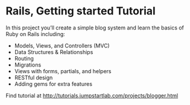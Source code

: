 # Rails, Getting started Tutorial
In this project you’ll create a simple blog system and learn the basics of Ruby on Rails including:

- Models, Views, and Controllers (MVC)
- Data Structures & Relationships
- Routing
- Migrations
- Views with forms, partials, and helpers
- RESTful design
- Adding gems for extra features 

Find tutorial at http://tutorials.jumpstartlab.com/projects/blogger.html